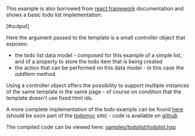 
This example is also borrowed from [react framework][react] documentation and shows a basic todo list implementation:

[#output]

Here the argument passed to the template is a small controller object that exposes:

+ the todo list data model - composed for this example of a simple list, and of a property to store the todo item that is being created
+ the action that can be performed on this data model - in this case the *addItem* method.

Using a controller object offers the possibility to support multiple instances of the same template in the same page - of course on condition that the template doesn't use fixed html ids.

A more complete implementation of the todo example can be found [here][todomvchsp] (should be soon part of the [todomvc][todomvc] site) - code is available on [github][todomvcgh]

The compiled code can be viewed here: [samples/todolist/todolist.hsp][todolist.hsp]


[todolist.hsp]: /samples/todolist/todolist.hsp
[react]: http://facebook.github.io/react/
[todomvchsp]: /todomvc/
[todomvc]: http://todomvc.com/
[todomvcgh]: https://github.com/ariatemplates/hashspace/tree/master/docs/todomvc
